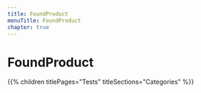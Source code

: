 ```yaml
---
title: FoundProduct
menuTitle: FoundProduct
chapter: true
---
```


# FoundProduct

{{% children titlePages="Tests" titleSections="Categories" %}}
